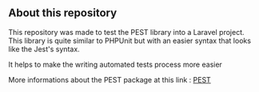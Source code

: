 ## About this repository

This repository was made to test the PEST library into a Laravel project.
This library is quite similar to PHPUnit but with an easier syntax that looks like the Jest's syntax.

It helps to make the writing automated tests process more easier

More informations about the PEST package at this link : [PEST](https://pestphp.com/)